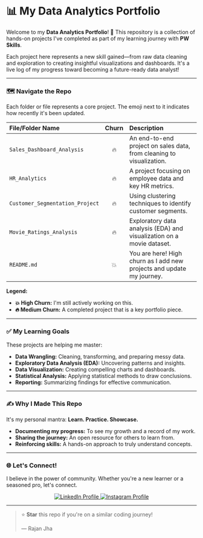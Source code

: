 # 📊 My Data Analytics Portfolio

Welcome to my **Data Analytics Portfolio**! 🚀 This repository is a collection of hands-on projects I've completed as part of my learning journey with **PW Skills**.

Each project here represents a new skill gained—from raw data cleaning and exploration to creating insightful visualizations and dashboards. It's a live log of my progress toward becoming a future-ready data analyst!

---

### 🗺️ Navigate the Repo

Each folder or file represents a core project. The emoji next to it indicates how recently it's been updated.

| File/Folder Name | Churn | Description |
| :--- | :---: | :--- |
| `Sales_Dashboard_Analysis` | 🔥 | An end-to-end project on sales data, from cleaning to visualization. |
| `HR_Analytics` | 🔥 | A project focusing on employee data and key HR metrics. |
| `Customer_Segmentation_Project` | 🔥 | Using clustering techniques to identify customer segments. |
| `Movie_Ratings_Analysis` | 🔥 | Exploratory data analysis (EDA) and visualization on a movie dataset. |
| `README.md` | 💥 | You are here! High churn as I add new projects and update my journey. |

**Legend:**
- **💥 High Churn:** I'm still actively working on this.
- **🔥 Medium Churn:** A completed project that is a key portfolio piece.

---

### ✅ My Learning Goals

These projects are helping me master:

- **Data Wrangling:** Cleaning, transforming, and preparing messy data.
- **Exploratory Data Analysis (EDA):** Uncovering patterns and insights.
- **Data Visualization:** Creating compelling charts and dashboards.
- **Statistical Analysis:** Applying statistical methods to draw conclusions.
- **Reporting:** Summarizing findings for effective communication.

---

### ✍️ Why I Made This Repo

It's my personal mantra: **Learn. Practice. Showcase.**

- **Documenting my progress:** To see my growth and a record of my work.
- **Sharing the journey:** An open resource for others to learn from.
- **Reinforcing skills:** A hands-on approach to truly understand concepts.

---

### 🌐 Let's Connect!

I believe in the power of community. Whether you're a new learner or a seasoned pro, let's connect.

<p align="center">
  <a href="https://www.linkedin.com/in/rajanjha13/">
    <img src="https://img.shields.io/badge/LinkedIn-0077B5?style=for-the-badge&logo=linkedin&logoColor=white" alt="LinkedIn Profile">
  </a>
  <a href="https://www.instagram.com/rajanjha_18/">
    <img src="https://img.shields.io/badge/Instagram-E4405F?style=for-the-badge&logo=instagram&logoColor=white" alt="Instagram Profile">
  </a>
</p>

***

> ⭐️ **Star** this repo if you're on a similar coding journey!
>
> — Rajan Jha
